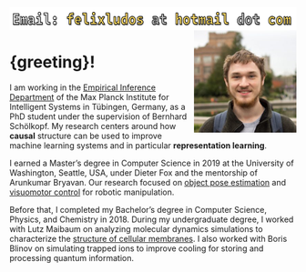 
<img class="contact-email" src="assets/email-info.png" height="40" alt="Email" align="center">

<img class="profile-image" src="assets/profile.jpg" alt="Profile" width="180" align="right"/>

# {greeting}!

I am working in the [Empirical Inference Department](https://ei.is.mpg.de/) of the Max Planck Institute for Intelligent Systems in Tübingen, Germany, as a PhD student under the supervision of Bernhard Schölkopf. My research centers around how **causal** structure can be used to improve machine learning systems and in particular **representation learning**.

I earned a Master’s degree in Computer Science in 2019 at the University of Washington, Seattle, USA, under Dieter Fox and the mentorship of Arunkumar Bryavan. Our research focused on [object pose estimation](#research-motionnets) and [visuomotor control](#research-se3posenets) for robotic manipulation.

Before that, I completed my Bachelor’s degree in Computer Science, Physics, and Chemistry in 2018. During my undergraduate degree, I worked with Lutz Maibaum on analyzing molecular dynamics simulations to characterize the [structure of cellular membranes](#research-spares). I also worked with Boris Blinov on simulating trapped ions to improve cooling for storing and processing quantum information.

